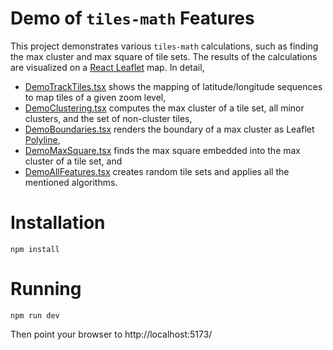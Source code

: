 
# Demo of `tiles-math` Features

This project demonstrates various `tiles-math` calculations, such as finding the max cluster
and max square of tile sets. The results of the calculations are visualized on a
[React Leaflet](https://react-leaflet.js.org) map. In detail,
* [DemoTrackTiles.tsx](./src/DemoTrackTiles.tsx) shows the mapping of latitude/longitude sequences to map tiles of a given zoom level,
* [DemoClustering.tsx](./src/DemoClustering.tsx) computes the max cluster of a tile set, all minor clusters, and the set of non-cluster tiles,
* [DemoBoundaries.tsx](./src/DemoBoundaries.tsx) renders the boundary of a max cluster as Leaflet [Polyline](https://leafletjs.com/reference.html#polyline),
* [DemoMaxSquare.tsx](./src/DemoMaxSquare.tsx) finds the max square embedded into the max cluster of a tile set, and
* [DemoAllFeatures.tsx](./src/DemoAllFeatures.tsx) creates random tile sets and applies all the mentioned algorithms.

# Installation
```
npm install
```

# Running
```
npm run dev
```

Then point your browser to http://localhost:5173/
